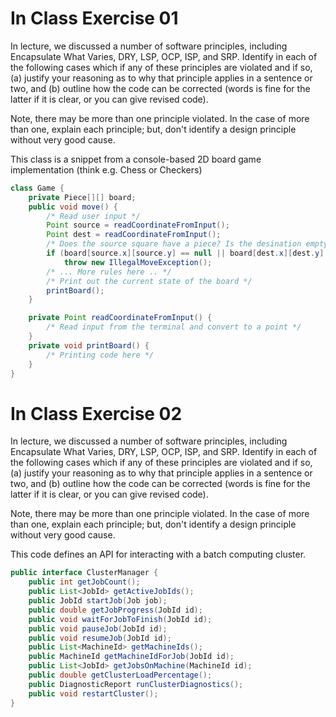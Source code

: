 # In Class Exercise 01

In lecture, we discussed a number of software principles, including Encapsulate What Varies, DRY, LSP, OCP, ISP, and SRP. Identify in each of the following cases which if any of these principles are violated and if so, (a) justify your reasoning as to why that principle applies in a sentence or two, and (b) outline how the code can be corrected (words is fine for the latter if it is clear, or you can give revised code).

Note, there may be more than one principle violated. In the case of more than one, explain each principle; but, don't identify a design principle without very good cause.

This class is a snippet from a console-based 2D board game implementation (think e.g. Chess or Checkers)

```java
class Game {
    private Piece[][] board;
    public void move() {
        /* Read user input */
        Point source = readCoordinateFromInput();
        Point dest = readCoordinateFromInput();
        /* Does the source square have a piece? Is the desination empty? */
        if (board[source.x][source.y] == null || board[dest.x][dest.y] != null)
            throw new IllegalMoveException();
        /* ... More rules here .. */
        /* Print out the current state of the board */
        printBoard();
    }

    private Point readCoordinateFromInput() {
        /* Read input from the terminal and convert to a point */
    }
    private void printBoard() {
        /* Printing code here */
    }
}
```

# In Class Exercise 02

In lecture, we discussed a number of software principles, including Encapsulate What Varies, DRY, LSP, OCP, ISP, and SRP. Identify in each of the following cases which if any of these principles are violated and if so, (a) justify your reasoning as to why that principle applies in a sentence or two, and (b) outline how the code can be corrected (words is fine for the latter if it is clear, or you can give revised code).

Note, there may be more than one principle violated. In the case of more than one, explain each principle; but, don't identify a design principle without very good cause.

This code defines an API for interacting with a batch computing cluster.

```java
public interface ClusterManager {
    public int getJobCount();
    public List<JobId> getActiveJobIds();
    public JobId startJob(Job job);
    public double getJobProgress(JobId id);
    public void waitForJobToFinish(JobId id);
    public void pauseJob(JobId id);
    public void resumeJob(JobId id);
    public List<MachineId> getMachineIds();
    public MachineId getMachineIdForJob(JobId id);
    public List<JobId> getJobsOnMachine(MachineId id);
    public double getClusterLoadPercentage();
    public DiagnosticReport runClusterDiagnostics();
    public void restartCluster();
}
```
